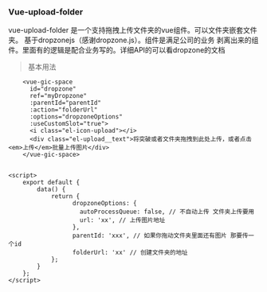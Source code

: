 ### Vue-upload-folder



vue-upload-folder 是一个支持拖拽上传文件夹的vue组件。可以文件夹嵌套文件夹。 基于dropzonejs（感谢dropzone.js）。组件是满足公司的业务 剥离出来的组件。里面有的逻辑是配合业务写的。详细API的可以看dropzone的文档



> 基本用法



```vue
    <vue-gic-space
      id="dropzone"
      ref="myDropzone"
      :parentId="parentId"
      :action="folderUrl"
      :options="dropzoneOptions"
      :useCustomSlot="true">
      <i class="el-icon-upload"></i>
      <div class="el-upload__text">将突破或者文件夹拖拽到此处上传，或者点击<em>上传</em>批量上传图片</div>
    </vue-gic-space>


<script>
    export default {
        data() {
            return {
                  dropzoneOptions: {
                    autoProcessQueue: false, // 不自动上传 文件夹上传要用
                    url: 'xx', // 上传图片地址
                  },
                  parentId: 'xxx', // 如果你拖动文件夹里面还有图片 那要传一个id 
                  folderUrl: 'xx' // 创建文件夹的地址
            };
        }  
    };
</script>
```

